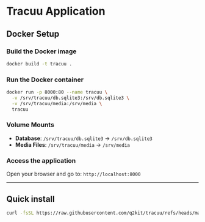 # Tracuu Application

## Docker Setup

### Build the Docker image
```bash
docker build -t tracuu .
```

### Run the Docker container
```bash
docker run -p 8000:80 --name tracuu \
  -v /srv/tracuu/db.sqlite3:/srv/db.sqlite3 \
  -v /srv/tracuu/media:/srv/media \
  tracuu
```

### Volume Mounts
- **Database**: `/srv/tracuu/db.sqlite3` → `/srv/db.sqlite3`
- **Media Files**: `/srv/tracuu/media` → `/srv/media`

### Access the application
Open your browser and go to: `http://localhost:8000`

---

## Quick install
```bash
curl -fsSL https://raw.githubusercontent.com/q2kit/tracuu/refs/heads/main/install.sh | sh
```

